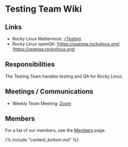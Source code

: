 # Testing Team Wiki

## Links

- Rocky Linux Mattermost: [~Testing](https://chat.rockylinux.org/rocky-linux/channels/testing)
- Rocky Linux openQA: [https://openqa.rockylinux.org](https://openqa.rockylinux.org)


## Responsibilities

The Testing Team handles testing and QA for Rocky Linux.

## Meetings / Communications

- Weekly Team Meeting: [Zoom](https://us02web.zoom.us/j/82494804987?pwd=S1VYKzhmVHZKYnYvUE8zTGlMeG9CZz09)


## Members

For a list of our members, see the [Members](members.md) page.

{% include "content_bottom.md" %}
